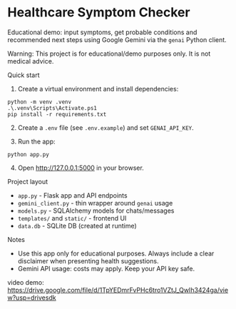 # Healthcare Symptom Checker

Educational demo: input symptoms, get probable conditions and recommended next steps using Google Gemini via the `genai` Python client.

Warning: This project is for educational/demo purposes only. It is not medical advice.

Quick start

1. Create a virtual environment and install dependencies:

```pwsh
python -m venv .venv
.\.venv\Scripts\Activate.ps1
pip install -r requirements.txt
```

2. Create a `.env` file (see `.env.example`) and set `GENAI_API_KEY`.

3. Run the app:

```pwsh
python app.py
```

4. Open http://127.0.0.1:5000 in your browser.

Project layout

- `app.py` - Flask app and API endpoints
- `gemini_client.py` - thin wrapper around `genai` usage
- `models.py` - SQLAlchemy models for chats/messages
- `templates/` and `static/` - frontend UI
- `data.db` - SQLite DB (created at runtime)

Notes

- Use this app only for educational purposes. Always include a clear disclaimer when presenting health suggestions.
- Gemini API usage: costs may apply. Keep your API key safe.



video demo:
https://drive.google.com/file/d/1TpYEDmrFvPHc6tro1VZtJ_QwIh3424ga/view?usp=drivesdk
